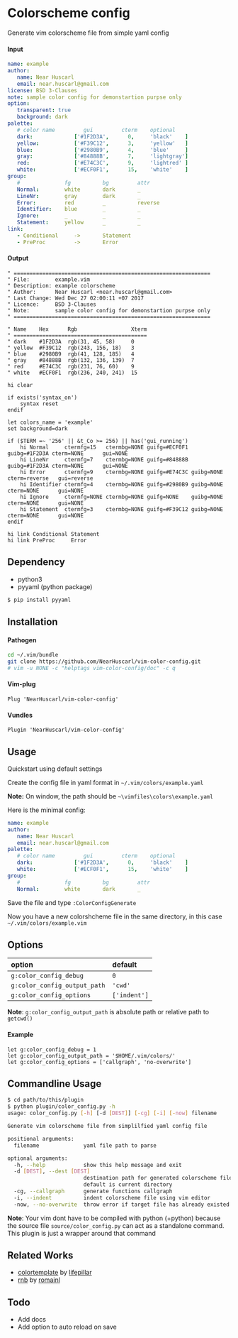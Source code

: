 # Colorscheme config

Generate vim colorscheme file from simple yaml config

#### Input
``` yaml
name: example
author:
   name: Near Huscarl
   email: near.huscarl@gmail.com
license: BSD 3-Clauses
note: sample color config for demonstartion purpse only
option:
   transparent: true
   background: dark
palette:
   # color name         gui         cterm    optional
   dark:             ['#1F2D3A',      0,     'black'    ]
   yellow:           ['#F39C12',      3,     'yellow'   ]
   blue:             ['#2980B9',      4,     'blue'     ]
   gray:             ['#84888B',      7,     'lightgray']
   red:              ['#E74C3C',      9,     'lightred' ]
   white:            ['#ECF0F1',      15,    'white'    ]
group:
   #              fg          bg         attr
   Normal:        white       dark       _
   LineNr:        gray        dark       _
   Error:         red         _          reverse
   Identifier:    blue        _          _
   Ignore:        _           _          _
   Statement:     yellow      _          _
link:
   - Conditional     ->       Statement
   - PreProc         ->       Error
```

#### Output
``` vim
" ==============================================================
" File:        example.vim
" Description: example colorscheme
" Author:      Near Huscarl <near.huscarl@gmail.com>
" Last Change: Wed Dec 27 02:00:11 +07 2017
" Licence:     BSD 3-Clauses
" Note:        sample color config for demonstartion purpse only
" ==============================================================

" Name    Hex      Rgb                 Xterm
" ==========================================
" dark    #1F2D3A  rgb(31, 45, 58)     0
" yellow  #F39C12  rgb(243, 156, 18)   3
" blue    #2980B9  rgb(41, 128, 185)   4
" gray    #84888B  rgb(132, 136, 139)  7
" red     #E74C3C  rgb(231, 76, 60)    9
" white   #ECF0F1  rgb(236, 240, 241)  15

hi clear

if exists('syntax_on')
	syntax reset
endif

let colors_name = 'example'
set background=dark

if ($TERM =~ '256' || &t_Co >= 256) || has('gui_running')
	hi Normal     ctermfg=15   ctermbg=NONE guifg=#ECF0F1 guibg=#1F2D3A cterm=NONE      gui=NONE
	hi LineNr     ctermfg=7    ctermbg=NONE guifg=#84888B guibg=#1F2D3A cterm=NONE      gui=NONE
	hi Error      ctermfg=9    ctermbg=NONE guifg=#E74C3C guibg=NONE    cterm=reverse   gui=reverse
	hi Identifier ctermfg=4    ctermbg=NONE guifg=#2980B9 guibg=NONE    cterm=NONE      gui=NONE
	hi Ignore     ctermfg=NONE ctermbg=NONE guifg=NONE    guibg=NONE    cterm=NONE      gui=NONE
	hi Statement  ctermfg=3    ctermbg=NONE guifg=#F39C12 guibg=NONE    cterm=NONE      gui=NONE
endif

hi link Conditional Statement
hi link PreProc     Error
```

## Dependency
* python3
* pyyaml (python package)
``` bash
$ pip install pyyaml
```

## Installation

#### Pathogen
``` bash
cd ~/.vim/bundle
git clone https://github.com/NearHuscarl/vim-color-config.git
# vim -u NONE -c "helptags vim-color-config/doc" -c q
```

#### Vim-plug
``` vim
Plug 'NearHuscarl/vim-color-config'
```

#### Vundles
``` vim
Plugin 'NearHuscarl/vim-color-config'
```

## Usage

Quickstart using default settings

Create the config file in yaml format in `~/.vim/colors/example.yaml`

**Note:** On window, the path should be `~\vimfiles\colors\example.yaml`

Here is the minimal config:

``` yaml
name: example
author:
   name: Near Huscarl
   email: near.huscarl@gmail.com
palette:
   # color name         gui         cterm    optional
   dark:             ['#1F2D3A',      0,     'black'    ]
   white:            ['#ECF0F1',      15,    'white'    ]
group:
   #              fg          bg         attr
   Normal:        white       dark       _
```

Save the file and type `:ColorConfigGenerate`

Now you have a new colorshcheme file in the same directory, in this case
`~/.vim/colors/example.vim`

## Options

| option                       | default      |
| :--------------------------- | :-------     |
| `g:color_config_debug`       | `0`          |
| `g:color_config_output_path` | `'cwd'`      |
| `g:color_config_options`     | `['indent']` |

**Note**: `g:color_config_output_path` is absolute path or relative path to `getcwd()`

#### Example
``` vim
let g:color_config_debug = 1
let g:color_config_output_path = '$HOME/.vim/colors/'
let g:color_config_options = ['callgraph', 'no-overwrite']
```

## Commandline Usage
```bash
$ cd path/to/this/plugin
$ python plugin/color_config.py -h
usage: color_config.py [-h] [-d [DEST]] [-cg] [-i] [-now] filename

Generate vim colorscheme file from simplilfied yaml config file

positional arguments:
  filename              yaml file path to parse

optional arguments:
  -h, --help            show this help message and exit
  -d [DEST], --dest [DEST]
                        destination path for generated colorscheme file,
                        default is current directory
  -cg, --callgraph      generate functions callgraph
  -i, --indent          indent colorscheme file using vim editor
  -now, --no-overwrite  throw error if target file has already existed
```

**Note**: Your vim dont have to be compiled with python (+python) because
the source file `source/color_config.py` can act as a standalone command.
This plugin is just a wrapper around that command

## Related Works
* [colortemplate](https://github.com/lifepillar/vim-colortemplate) by [lifepillar](https://github.com/lifepillar)
* [rnb](https://gist.github.com/romainl/5cd2f4ec222805f49eca) by [romainl](https://github.com/romainl)

## Todo
* Add docs
* Add option to auto reload on save
